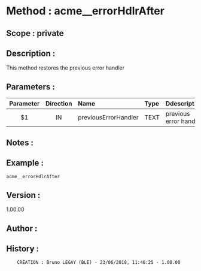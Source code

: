 ﻿# **Method :** acme__errorHdlrAfter## **Scope :** private## **Description :** This method restores the previous error handler## **Parameters :** | Parameter | Direction | Name | Type | Ddescription | |:----:|:----:|:----|:----|:----| | $1 | IN | previousErrorHandler | TEXT | previous error handler | ## **Notes :** ## **Example :** ```acme__errorHdlrAfter```## **Version :** 1.00.00## **Author :** ## **History :**          CREATION : Bruno LEGAY (BLE) - 23/06/2018, 11:46:25 - 1.00.00